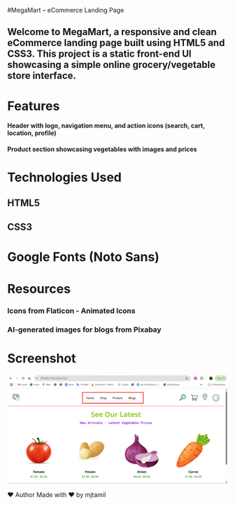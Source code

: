 #MegaMart – eCommerce Landing Page

## Welcome to MegaMart, a responsive and clean eCommerce landing page built using HTML5 and CSS3. This project is a static front-end UI showcasing a simple online grocery/vegetable store interface.

# Features

#### Header with logo, navigation menu, and action icons (search, cart, location, profile)
#### Product section showcasing vegetables with images and prices


# Technologies Used

## HTML5
## CSS3

# Google Fonts (Noto Sans)

# Resources

### Icons from Flaticon - Animated Icons

### AI-generated images for blogs from Pixabay

# Screenshot

![alt text](image.png)

❤️ Author
Made with ❤️ by mjtamil